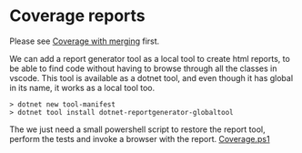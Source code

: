 # Coverage reports

Please see [Coverage with merging](../02-merge/Coverage%20with%20merging.md) first.

We can add a report generator tool as a local tool to create html reports, to be able to find code without having to browse through all the classes in vscode. This tool is available as a dotnet tool, and even though it has global in its name, it works as a local tool too.

```text
> dotnet new tool-manifest
> dotnet tool install dotnet-reportgenerator-globaltool
```

The we just need a small powershell script to restore the report tool, perform the tests and invoke a browser with the report.
[Coverage.ps1](Coverage.ps1)
